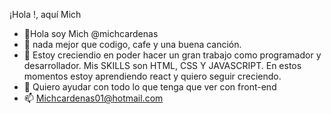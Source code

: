 ¡Hola !, aquí Mich
- 👋Hola soy Mich @michcardenas
- 👀 nada mejor que codigo, cafe y una buena canción. 
- 🌱 Estoy creciendio en poder hacer un gran trabajo como programador y desarrollador. Mis SKILLS son HTML, CSS Y JAVASCRIPT. En estos momentos estoy aprendiendo react y 
      quiero seguir creciendo.
- 💞️ Quiero ayudar con todo lo que tenga que ver con front-end
- 📫 Michcardenas01@hotmail.com

